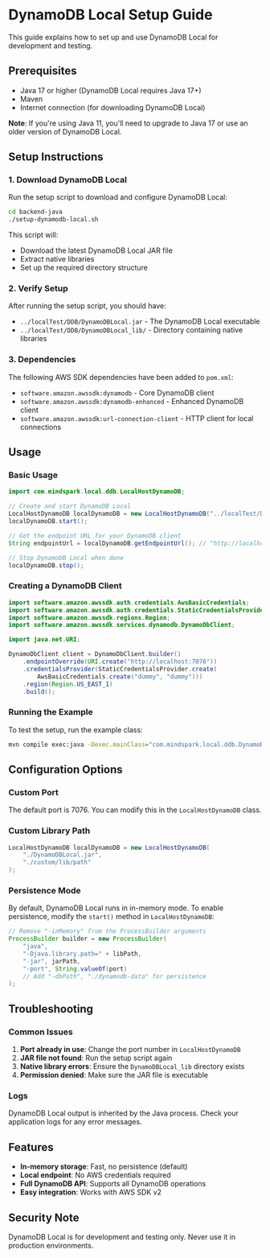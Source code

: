 # DynamoDB Local Setup Guide

This guide explains how to set up and use DynamoDB Local for development and testing.

## Prerequisites

- Java 17 or higher (DynamoDB Local requires Java 17+)
- Maven
- Internet connection (for downloading DynamoDB Local)

**Note**: If you're using Java 11, you'll need to upgrade to Java 17 or use an older version of DynamoDB Local.

## Setup Instructions

### 1. Download DynamoDB Local

Run the setup script to download and configure DynamoDB Local:

```bash
cd backend-java
./setup-dynamodb-local.sh
```

This script will:
- Download the latest DynamoDB Local JAR file
- Extract native libraries
- Set up the required directory structure

### 2. Verify Setup

After running the setup script, you should have:
- `../localTest/DDB/DynamoDBLocal.jar` - The DynamoDB Local executable
- `../localTest/DDB/DynamoDBLocal_lib/` - Directory containing native libraries

### 3. Dependencies

The following AWS SDK dependencies have been added to `pom.xml`:
- `software.amazon.awssdk:dynamodb` - Core DynamoDB client
- `software.amazon.awssdk:dynamodb-enhanced` - Enhanced DynamoDB client
- `software.amazon.awssdk:url-connection-client` - HTTP client for local connections

## Usage

### Basic Usage

```java
import com.mindspark.local.ddb.LocalHostDynamoDB;

// Create and start DynamoDB Local
LocalHostDynamoDB localDynamoDB = new LocalHostDynamoDB("../localTest/DDB/DynamoDBLocal.jar");
localDynamoDB.start();

// Get the endpoint URL for your DynamoDB client
String endpointUrl = localDynamoDB.getEndpointUrl(); // "http://localhost:7076"

// Stop DynamoDB Local when done
localDynamoDB.stop();
```

### Creating a DynamoDB Client

```java
import software.amazon.awssdk.auth.credentials.AwsBasicCredentials;
import software.amazon.awssdk.auth.credentials.StaticCredentialsProvider;
import software.amazon.awssdk.regions.Region;
import software.amazon.awssdk.services.dynamodb.DynamoDbClient;

import java.net.URI;

DynamoDbClient client = DynamoDbClient.builder()
    .endpointOverride(URI.create("http://localhost:7076"))
    .credentialsProvider(StaticCredentialsProvider.create(
        AwsBasicCredentials.create("dummy", "dummy")))
    .region(Region.US_EAST_1)
    .build();
```

### Running the Example

To test the setup, run the example class:

```bash
mvn compile exec:java -Dexec.mainClass="com.mindspark.local.ddb.DynamoDBLocalExample"
```

## Configuration Options

### Custom Port

The default port is 7076. You can modify this in the `LocalHostDynamoDB` class.

### Custom Library Path

```java
LocalHostDynamoDB localDynamoDB = new LocalHostDynamoDB(
    "./DynamoDBLocal.jar", 
    "./custom/lib/path"
);
```

### Persistence Mode

By default, DynamoDB Local runs in in-memory mode. To enable persistence, modify the `start()` method in `LocalHostDynamoDB`:

```java
// Remove "-inMemory" from the ProcessBuilder arguments
ProcessBuilder builder = new ProcessBuilder(
    "java", 
    "-Djava.library.path=" + libPath,
    "-jar", jarPath,
    "-port", String.valueOf(port)
    // Add "-dbPath", "./dynamodb-data" for persistence
);
```

## Troubleshooting

### Common Issues

1. **Port already in use**: Change the port number in `LocalHostDynamoDB`
2. **JAR file not found**: Run the setup script again
3. **Native library errors**: Ensure the `DynamoDBLocal_lib` directory exists
4. **Permission denied**: Make sure the JAR file is executable

### Logs

DynamoDB Local output is inherited by the Java process. Check your application logs for any error messages.

## Features

- **In-memory storage**: Fast, no persistence (default)
- **Local endpoint**: No AWS credentials required
- **Full DynamoDB API**: Supports all DynamoDB operations
- **Easy integration**: Works with AWS SDK v2

## Security Note

DynamoDB Local is for development and testing only. Never use it in production environments.
